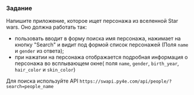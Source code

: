 ### Задание

Напишите приложение, которое ищет персонажа из вселенной
Star wars. Оно должна работать так:
- пользовать вводит в форму поиска имя персонажа, нажимает на кнопку
"Search" и видит под формой список персонажей (Поля `name` и `gender` из ответа);
- при нажатии на персонажа отображается подробная информация о персонажа во всплывающем окне(
поля `name`, `gender`, `birth_year`, `hair_color` и `skin_color`)

Для поиска используйте API `https://swapi.py4e.com/api/people/?search=people_name`
